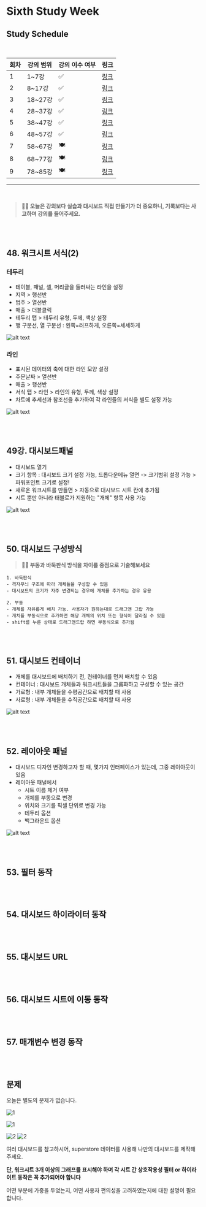 # Sixth Study Week


## Study Schedule
<br>

| 회차 | 강의 범위   | 강의 이수 여부 | 링크                                                                                                     |
|------|-------------|----------------|--------------------------------------------------------------------------------------------------------|
| 1    | 1~7강       | ✅              | [링크](https://www.youtube.com/watch?v=AXkaUrJs-Ko&list=PL87tgIIryGsa5vdz6MsaOEF8PK-YqK3fz&index=84)    |
| 2    | 8~17강      | ✅              | [링크](https://www.youtube.com/watch?v=AXkaUrJs-Ko&list=PL87tgIIryGsa5vdz6MsaOEF8PK-YqK3fz&index=75)    |
| 3    | 18~27강     | ✅              | [링크](https://www.youtube.com/watch?v=AXkaUrJs-Ko&list=PL87tgIIryGsa5vdz6MsaOEF8PK-YqK3fz&index=65)    |
| 4    | 28~37강     | ✅              | [링크](https://www.youtube.com/watch?v=e6J0Ljd6h44&list=PL87tgIIryGsa5vdz6MsaOEF8PK-YqK3fz&index=55)    |
| 5    | 38~47강     | ✅              | [링크](https://www.youtube.com/watch?v=AXkaUrJs-Ko&list=PL87tgIIryGsa5vdz6MsaOEF8PK-YqK3fz&index=45)    |
| 6    | 48~57강     | ✅              | [링크](https://www.youtube.com/watch?v=AXkaUrJs-Ko&list=PL87tgIIryGsa5vdz6MsaOEF8PK-YqK3fz&index=35)    |
| 7    | 58~67강     | 🍽️             | [링크](https://www.youtube.com/watch?v=AXkaUrJs-Ko&list=PL87tgIIryGsa5vdz6MsaOEF8PK-YqK3fz&index=25)    |
| 8    | 68~77강     | 🍽️             | [링크](https://www.youtube.com/watch?v=AXkaUrJs-Ko&list=PL87tgIIryGsa5vdz6MsaOEF8PK-YqK3fz&index=15)    |
| 9    | 78~85강     | 🍽️             | [링크](https://www.youtube.com/watch?v=AXkaUrJs-Ko&list=PL87tgIIryGsa5vdz6MsaOEF8PK-YqK3fz&index=5)     |
---

<br/>
<!-- 여기까진 그대로 둬 주세요-->

> **🧞‍♀️ 오늘은 강의보다 실습과 대시보드 직접 만들기가 더 중요하니, 기록보다는 사고하며 강의를 들어주세요.**







<br>
<br>

## 48. 워크시트 서식(2)

### 테두리
- 테이블, 패널, 셀, 머리글을 둘러싸는 라인을 설정
- 지역 > 행선반
- 범주 > 열선반
- 매출 > 더블클릭
- 테두리 탭 > 테두리 유형, 두께, 색상 설정
- 행 구분선, 열 구분선 : 왼쪽=러프하게, 오른쪽=세세하게

![alt text](Tableau_imagefile/week6_서식(1).png)


### 라인
- 표시된 데이터의 축에 대한 라인 모양 설정
- 주문날짜 > 열선반
- 매출 > 행선반
- 서식 탭 > 라인 > 라인의 유형, 두께, 색상 설정
- 차트에 추세선과 참조선을 추가하여 각 라인들의 서식을 별도 설정 가능

![alt text](Tableau_imagefile/week6_서식(2).png)








<br>
<br>

## 49강. 대시보드패널
- 대시보드 열기
- 크기 항목 : 대시보드 크기 설정 가능, 드롭다운메뉴 열면 -> 크기범위 설정 가능 > 파워포인트 크기로 설정!
- 새로운 워크시트를 만들면 > 자동으로 대시보드 시트 칸에 추가됨
- 시트 뿐만 아니라 태블로가 지원하는 "개체" 항목 사용 가능

![alt text](Tableau_imagefile/week6_대시보드패널.png)













<br>
<br>

## 50. 대시보드 구성방식

> **🧞‍♀️ 부동과 바둑판식 방식을 차이를 중점으로 기술해보세요**
```
1. 바둑판식
- 격자무늬 구조에 따라 개체들을 구성할 수 있음
- 대시보드의 크기가 자주 변경되는 경우에 개체를 추가하는 경우 유용

2. 부동
- 개체를 자유롭게 배치 가능. 사용자가 원하는대로 드래그앤 그랍 가능
- 개치를 부동식으로 추가하면 해당 개체의 위치 또는 형식이 달라질 수 있음
- shift를 누른 상태로 드래그앤드랍 하면 부동식으로 추가됨
```









<br>
<br>

## 51. 대시보드 컨테이너
- 개체를 대시보드에 배치하기 전, 컨테이너를 먼저 배치할 수 있음
- 컨테이너 : 대시보드 개체들과 워크시트들을 그룹화하고 구성할 수 있는 공간
- 가로형 : 내부 개체들을 수평공간으로 배치할 때 사용
- 사로형 : 내부 개체들을 수직공간으로 배치할 때 사용

![alt text](Tableau_imagefile/week6_대시보드컨테이너.png)











<br>
<br>

## 52. 레이아웃 패널
- 대시보드 디자인 변경하고자 할 때, 몇가지 인터페이스가 있는데, 그중 레이아웃이 있음
- 레이아웃 패널에서
    - 시트 이름 제거 여부
    - 개체를 부동으로 변경
    - 위치와 크기를 픽셀 단위로 변경 가능
    - 테두리 옵션
    - 백그라운드 옵션

![alt text](Tableau_imagefile/week6_레이아웃패널.png)











<br>
<br>

## 53. 필터 동작

<!-- 필터 동작에 대해 알게 된 점을 적어주세요 -->













<br>
<br>

## 54. 대시보드 하이라이터 동작

<!-- 하이라이터에 대해 알게 된 점을 적어주세요 -->














<br>
<br>

## 55. 대시보드 URL

<!-- URL에 대해 알게 된 점을 적어주세요 -->














<br>
<br>

## 56. 대시보드 시트에 이동 동작

<!-- 대시보드 시트에 이동에 대해 알게 된 점을 적어주세요!-->













<br>
<br>

## 57. 매개변수 변경 동작

<!-- 매개변수 변경 동작에 대해 알게 된 점을 적어주세요!-->













<br>
<br>

## 문제

오늘은 별도의 문제가 없습니다. 

![1](../study/img/3rd%20study/1688556627184.png)

![1](../study/img/3rd%20study/Global%20SuperStore%20Dashboard.png)

![2](../study/img/3rd%20study/images.jpeg)
![2](../study/img/3rd%20study/maxresdefault.jpg)

여러 대시보드를 참고하시어, superstore 데이터를 사용해 나만의 대시보드를 제작해주세요.

**단, 워크시트 3개 이상의 그래프를 표시해야 하며 각 시트 간 상호작용성 필터 or 하이라이트 동작은 꼭 추가되어야 합니다**

어떤 부분에 가중을 두었는지, 어떤 사용자 편의성을 고려하였는지에 대한 설명이 필요합니다.